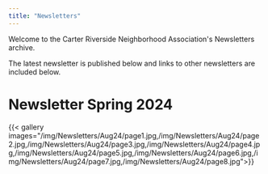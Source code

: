 ```yaml
---
title: "Newsletters"
---
```


Welcome to the Carter Riverside Neighborhood Association's Newsletters archive.

The latest newsletter is published below and links to other newsletters are included below.

# Newsletter Spring 2024
{{< gallery images="/img/Newsletters/Aug24/page1.jpg,/img/Newsletters/Aug24/page2.jpg,/img/Newsletters/Aug24/page3.jpg,/img/Newsletters/Aug24/page4.jpg,/img/Newsletters/Aug24/page5.jpg,/img/Newsletters/Aug24/page6.jpg,/img/Newsletters/Aug24/page7.jpg,/img/Newsletters/Aug24/page8.jpg">}}

